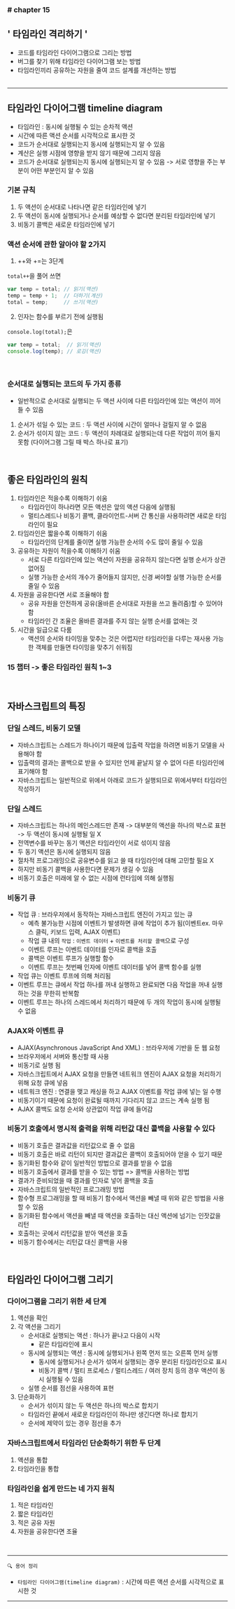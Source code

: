 ### \# chapter 15

## \' 타임라인 격리하기 \'

- 코드를 타임라인 다이어그램으로 그리는 방법
- 버그를 찾기 위해 타임라인 다이어그램 보는 방법
- 타임라인끼리 공유하는 자원을 줄여 코드 설계를 개선하는 방법<br><br>


<hr>


## 타임라인 다이어그램 timeline diagram
- 타임라인 : 동시에 실행될 수 있는 순차적 액션
- 시간에 따른 액션 순서를 시각적으로 표시한 것
- 코드가 순서대로 실행되는지 동시에 실행되는지 알 수 있음
- 계산은 실행 시점에 영향을 받지 않기 때문에 그리지 않음
- 코드가 순서대로 실행되는지 동시에 실행되는지 알 수 있음 -> 서로 영향을 주는 부분이 어떤 부분인지 알 수 있음

### 기본 규칙
1. 두 액션이 순서대로 나타나면 같은 타임라인에 넣기
2. 두 액션이 동시에 실행되거나 순서를 예상할 수 없다면 분리된 타임라인에 넣기
3. 비동기 콜백은 새로운 타임라인에 넣기


### 액션 순서에 관한 알아야 할 2가지
1. ++와 +=는 3단계<br>

`total++`을 풀어 쓰면
```js
var temp = total; // 읽기(액션)
temp = temp + 1;  // 더하기(계산)
total = temp;     // 쓰기(액션)
```


2. 인자는 함수를 부르기 전에 실행됨

`console.log(total);`은
```js
var temp = total;  // 읽기(액션)
console.log(temp); // 로깅(액션)
```

<br>

### 순서대로 실행되는 코드의 두 가지 종류
- 일반적으로 순서대로 실행되는 두 액션 사이에 다른 타임라인에 있는 액션이 끼어 들 수 있음
1. 순서가 섞일 수 있는 코드 : 두 액션 사이에 시간이 얼마나 걸릴지 알 수 없음
2. 순서가 섞이지 않는 코드 : 두 액션이 차례대로 실행되는데 다른 작업이 끼어 들지 못함 (다이어그램 그릴 때 박스 하나로 표기)

<br>

## 좋은 타임라인의 원칙
1. 타임라인은 적을수록 이해하기 쉬움
    - 타임라인이 하나라면 모든 액션은 앞의 액션 다음에 실행됨
    - 멀티스레드나 비동기 콜백, 클라이언트-서버 간 통신을 사용하려면 새로운 타임라인이 필요
2. 타임라인은 짧을수록 이해하기 쉬움
    - 타임라인의 단계를 줄이면 실행 가능한 순서의 수도 많이 줄일 수 있음
3. 공유하는 자원이 적을수록 이해하기 쉬움
    - 서로 다른 타임라인에 있는 액션이 자원을 공유하지 않는다면 실행 순서가 상관 없어짐
    - 실행 가능한 순서의 개수가 줄어들지 않지만, 신경 써야할 실행 가능한 순서를 줄일 수 있음
4. 자원을 공유한다면 서로 조율해야 함
    - 공유 자원을 안전하게 공유(올바른 순서대로 자원을 쓰고 돌려줌)할 수 있어야 함
    - 타임라인 간 조율은 올바른 결과를 주지 않는 실행 순서를 없애는 것
5. 시간을 일급으로 다룸
    - 액션의 순서와 타이밍을 맞추는 것은 어렵지만 타임라인을 다루는 재사용 가능한 객체를 만들면 타이밍을 맞추기 쉬워짐

### 15 챕터 -> 좋은 타임라인 원칙 1~3

<br>

## 자바스크립트의 특징

### 단일 스레드, 비동기 모델
- 자바스크립트는 스레드가 하나이기 때문에 입출력 작업을 하려면 비동기 모델을 사용해야 함
- 입출력의 결과는 콜백으로 받을 수 있지만 언제 끝날지 알 수 없어 다른 타임라인에 표기해야 함
- 자바스크립트는 일반적으로 위에서 아래로 코드가 실행되므로 위에서부터 타임라인 작성하기

### 단일 스레드
- 자바스크립트는 하나의 메인스레드만 존재 -> 대부분의 액션을 하나의 뱍스로 표현 -> 두 액션이 동시에 실행될 일 X
- 전역변수를 바꾸는 동기 액션은 타임라인이 서로 섞이지 않음
- 두 동기 액션은 동시에 실행되지 않음
- 절차적 프로그래밍으로 공유변수를 읽고 쓸 때 타임라인에 대해 고민할 필요 X
- 하지만 비동기 콜백을 사용한다면 문제가 생길 수 있음
- 비동기 호출은 미래에 알 수 없는 시점에 런타임에 의해 실행됨

### 비동기 큐
- 작업 큐 : 브라우저에서 동작하는 자바스크립트 엔진이 가지고 있는 큐
    - 예측 불가능한 시점에 이벤트가 발생하면 큐에 작업이 추가 됨(이벤트ex. 마우스 클릭, 키보드 입력, AJAX 이벤트)
    - 작업 큐 내의 `작업` : `이벤트 데이터` + `이벤트를 처리할 콜백`으로 구성
    - 이벤트 루프는 이벤트 데이터를 인자로 콜백을 호출
    - 콜백은 이벤트 루프가 실행할 함수
    - 이벤트 루프는 첫번째 인자에 이벤트 데이터를 넣어 콜백 함수를 실행
- 작업 큐는 이벤트 루프에 의해 처리됨
- 이벤트 루프는 큐에서 작업 하나를 꺼내 실행하고 완료되면 다음 작업을 꺼내 실행하는 것을 무한히 반복함
- 이벤트 루프는 하나의 스레드에서 처리하기 때문에 두 개의 작업이 동시에 실행될 수 없음

### AJAX와 이벤트 큐
- AJAX(Asynchronous JavaScript And XML) : 브라우저에 기반을 둔 웹 요청
- 브라우저에서 서버와 통신할 때 사용
- 비동기로 실행 됨
- 자바스크립트에서 AJAX 요청을 만들면 네트워크 엔진이 AJAX 요청을 처리하기 위해 요청 큐에 넣음
- 네트워크 엔진 : 연결을 맺고 캐싱을 하고 AJAX 이벤트를 작업 큐에 넣는 일 수행
- 비동기이기 때문에 요청이 완료될 때까지 기다리지 않고 코드는 계속 실행 됨
- AJAX 콜백도 요청 순서와 상관없이 작업 큐에 들어감

### 비동기 호출에서 명시적 출력을 위해 리턴값 대신 콜백을 사용할 수 있다
- 비동기 호출은 결과값을 리턴값으로 줄 수 없음
- 비동기 호출은 바로 리턴이 되지만 결과값은 콜백이 호출되어야 얻을 수 있기 때문
- 동기화된 함수와 같이 일반적인 방법으로 결과를 받을 수 없음
- 비동기 호출에서 결과를 받을 수 있는 방법 => 콜백을 사용하는 방법
- 결과가 준비되었을 때 결과를 인자로 넣어 콜백을 호출
- 자바스크립트의 일반적인 프로그래밍 방법
- 함수형 프로그래밍을 할 때 비동기 함수에서 액션을 빼낼 때 위와 같은 방법을 사용할 수 있음
- 동기화된 함수에서 액션을 빼낼 때 액션을 호출하는 대신 액션에 넘기는 인잣값을 리턴
- 호출하는 곳에서 리턴값을 받아 액션을 호출
- 비동기 함수에서는 리턴값 대신 콜백을 사용

<br>

## 타임라인 다이어그램 그리기

### 다이어그램을 그리기 위한 세 단계
1. 액션을 확인
2. 각 액션을 그리기
    - 순서대로 실행되는 액션 : 하나가 끝나고 다음이 시작
        - 같은 타임라인에 표시
    - 동시에 실행되는 액션 : 동시에 실행되거나 왼쪽 먼저 또는 오른쪽 먼저 실행
        - 동시에 실행되거나 순서가 섞여서 실행되는 경우 분리된 타임라인으로 표시
        - 비동기 콜백 / 멀티 프로세스 / 멀티스레드 / 여러 장치 등의 경우 액션이 동시 실행될 수 있음
    - 실행 순서를 점선을 사용하여 표현
3. 단순화하기
    - 순서가 섞이지 않는 두 액션은 하나의 박스로 합치기
    - 타임라인 끝에서 새로운 타임라인이 하나만 생긴다면 하나로 합치기
    - 순서에 제약이 있는 경우 점선을 추가

### 자바스크립트에서 타임라인 단순화하기 위한 두 단계
1. 액션을 통합
2. 타임라인을 통합

### 타임라인을 쉽게 만드는 네 가지 원칙
1. 적은 타임라인
2. 짧은 타임라인
3. 적은 공유 자원
4. 자원을 공유한다면 조율


<br>
<hr>

` 🔍 용어 정리 `
- `타임라인 다이어그램(timeline diagram)` : 시간에 따른 액션 순서를 시각적으로 표시한 것
<hr>
<br>